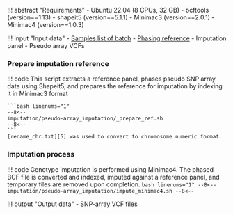 !!! abstract "Requirements"
    - Ubuntu 22.04 (8 CPUs, 32 GB)
    - bcftools (version==1.13)
    - shapeit5 (version==5.1.1)
    - Minimac3 (version==2.0.1)
    - Minimac4 (version==1.0.3)

!!! input "Input data"
    - [Samples list of batch][2]
    - [Phasing reference][1]
    - Imputation panel
    - Pseudo array VCFs

### Prepare imputation reference

!!! code
    This script extracts a reference panel, phases pseudo SNP array data using Shapeit5, and prepares the reference for imputation by indexing it in Minimac3 format

    ```bash linenums="1"
    --8<--
    imputation/pseudo-array_imputation/_prepare_ref.sh
    --8<--
    ```
    [rename_chr.txt][5] was used to convert to chromosome numeric format. 

### Imputation process 

!!! code
    Genotype imputation is performed using Minimac4. The phased BCF file is converted and indexed, imputed against a reference panel, and temporary files are removed upon completion.
    ```bash linenums="1"
    --8<--
    imputation/pseudo-array_imputation/impute_minimac4.sh
    --8<--
    ```

!!! output "Output data"
    - SNP-array VCF files




[1]: https://github.com/KTest-VN/lps_paper/tree/main/support_data/maps 
[2]: https://github.com/KTest-VN/lps_paper/tree/main/support_data/sample_list
[4]: https://github.com/KTest-VN/lps_paper/tree/main/imputation/pseudo-array_imputation/bin
[5]: https://github.com/KTest-VN/lps_paper/tree/main/support_data/rename_chr.txt